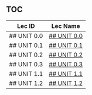 TOC
---
|Lec ID| Lec Name|
| ---| --- |
|## UNIT 0.0|[## UNIT 0.0](notes.md#-UNIT-0.0-Introduction.)|
|## UNIT 0.1|[## UNIT 0.1](notes.md#-UNIT-0.1-The-Road-Ahead)|
|## UNIT 0.2|[## UNIT 0.2](notes.md#-UNIT-0.2-Nand-to-Hack)|
|## UNIT 0.3|[## UNIT 0.3](notes.md#-UNIT-0.3-Hack-to-Tetris)|
|## UNIT 1.1|[## UNIT 1.1](notes.md#-UNIT-1.1-Boolean-Logic)|
|## UNIT 1.2|[## UNIT 1.2](notes.md#-UNIT-1.2-Boolean-Function-Synthesis)|
